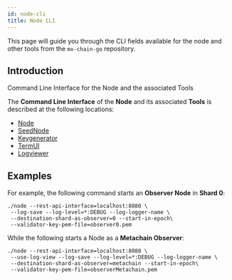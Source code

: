 ```yaml
---
id: node-cli
title: Node CLI
---
```


[comment]: # (mx-abstract)

This page will guide you through the CLI fields available for the node and other tools from the `mx-chain-go` repository.

[comment]: # (mx-context-auto)

## **Introduction**

Command Line Interface for the Node and the associated Tools

The **Command Line Interface** of the **Node** and its associated **Tools** is described at the following locations:

- [Node](https://github.com/multiversx/mx-chain-go/blob/master/cmd/node/CLI)
- [SeedNode](https://github.com/multiversx/mx-chain-go/blob/master/cmd/seednode/CLI)
- [Keygenerator](https://github.com/multiversx/mx-chain-go/blob/master/cmd/keygenerator/CLI)
- [TermUI](https://github.com/multiversx/mx-chain-go/blob/master/cmd/termui/CLI)
- [Logviewer](https://github.com/multiversx/mx-chain-go/blob/master/cmd/logviewer/CLI)

[comment]: # (mx-context-auto)

## **Examples**

For example, the following command starts an **Observer Node** in **Shard 0**:

```
./node --rest-api-interface=localhost:8080 \
 --log-save --log-level=*:DEBUG --log-logger-name \
 --destination-shard-as-observer=0 --start-in-epoch\
 --validator-key-pem-file=observer0.pem
```

While the following starts a Node as a **Metachain Observer**:

```
./node --rest-api-interface=localhost:8080 \
 --use-log-view --log-save --log-level=*:DEBUG --log-logger-name \
 --destination-shard-as-observer=metachain --start-in-epoch\
 --validator-key-pem-file=observerMetachain.pem
```
